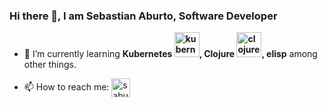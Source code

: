 ### Hi there 👋, I am Sebastian Aburto, Software Developer 

<!--
**saburto/saburto** is a ✨ _special_ ✨ repository because its `README.md` (this file) appears on your GitHub profile.

Here are some ideas to get you started:

- 🔭 I’m currently working on ...
- 🌱 I’m currently learning ...
- 👯 I’m looking to collaborate on ...
- 🤔 I’m looking for help with ...
- 💬 Ask me about ...
- 📫 How to reach me: ...
- 😄 Pronouns: ...
- ⚡ Fun fact: ...
-->

- 🌱 I’m currently learning **Kubernetes <img src="https://www.vectorlogo.zone/logos/kubernetes/kubernetes-icon.svg" alt="kubernetes" width="40" height="40"/>, Clojure <img src="https://upload.wikimedia.org/wikipedia/commons/5/5d/Clojure_logo.svg" alt="clojure" width="40" height="40"/>, elisp** among other things.

- 📫 How to reach me: <a href="https://linkedin.com/in/saburto" target="blank"><img align="center" src="https://cdn.jsdelivr.net/npm/simple-icons@3.0.1/icons/linkedin.svg" alt="saburto" height="30" width="30" /></a>



